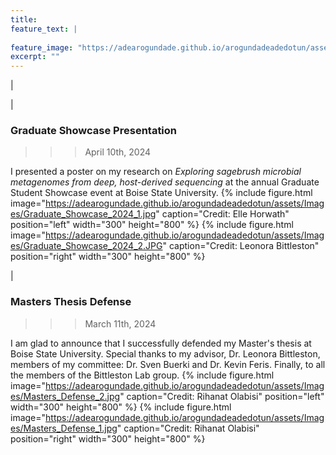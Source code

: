 ```yaml
---
title:
feature_text: |
  
feature_image: "https://adearogundade.github.io/arogundadeadedotun/assets/Images/Communications_Cover.jpg"
excerpt: ""
---
```


|

<div ng-include="'https://adearogundade.github.io/arogundadeadedotun/_includes/twitter_widget.html'"></div>

|

### Graduate Showcase Presentation
>>> April 10th, 2024

I presented a poster on my research on _Exploring sagebrush microbial metagenomes from deep, host-derived sequencing_ at the annual Graduate Student Showcase event at Boise State University.
{% include figure.html image="https://adearogundade.github.io/arogundadeadedotun/assets/Images/Graduate_Showcase_2024_1.jpg" caption="Credit: Elle Horwath" position="left" width="300" height="800" %} {% include figure.html image="https://adearogundade.github.io/arogundadeadedotun/assets/Images/Graduate_Showcase_2024_2.JPG" caption="Credit: Leonora Bittleston" position="right" width="300" height="800" %}

|

### Masters Thesis Defense
>>> March 11th, 2024

I am glad to announce that I successfully defended my Master's thesis at Boise State University. Special thanks to my advisor, Dr. Leonora Bittleston, members of my committee: Dr. Sven Buerki and Dr. Kevin Feris. Finally, to all the members of the Bittleston Lab group.
{% include figure.html image="https://adearogundade.github.io/arogundadeadedotun/assets/Images/Masters_Defense_2.jpg" caption="Credit: Rihanat Olabisi" position="left" width="300" height="800" %} {% include figure.html image="https://adearogundade.github.io/arogundadeadedotun/assets/Images/Masters_Defense_1.jpg" caption="Credit: Rihanat Olabisi" position="right" width="300" height="800" %}




